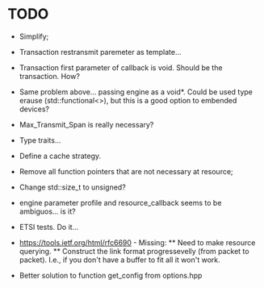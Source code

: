 # TODO

* Simplify;

* Transaction restransmit paremeter as template...

* Transaction first parameter of callback is void. Should be the transaction. How?

* Same problem above... passing engine as a void*. Could be used type erause (std::functional<>), but this is a good option to embended devices?

* Max_Transmit_Span is really necessary?

* Type traits...

* Define a cache strategy.

* Remove all function pointers that are not necessary at resource;

* Change std::size_t to unsigned?

* engine parameter profile and resource_callback seems to be ambiguos... is it?

* ETSI tests. Do it...

* https://tools.ietf.org/html/rfc6690 - Missing:
** Need to make resource querying.
** Construct the link format progressevelly (from packet to packet). I.e., if you don't have a buffer to fit all
it won't work.

* Better solution to function get_config from options.hpp